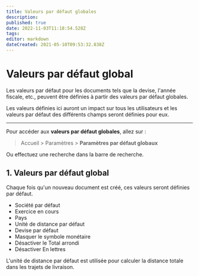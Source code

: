 ```yaml
---
title: Valeurs par défaut globales
description: 
published: true
date: 2022-11-03T11:18:54.528Z
tags: 
editor: markdown
dateCreated: 2021-05-10T09:53:32.838Z
---
```


# Valeurs par défaut global

Les valeurs par défaut pour les documents tels que la devise, l'année fiscale, etc., peuvent être définies à partir des valeurs par défaut globales.

Les valeurs définies ici auront un impact sur tous les utilisateurs et les valeurs par défaut des différents champs seront définies pour eux.

---

Pour accéder aux **valeurs par défaut globales**, allez sur :

> Accueil > Paramètres > **Paramètres par défaut globaux**

Ou effectuez une recherche dans la barre de recherche.

## 1. Valeurs par défaut global

Chaque fois qu'un nouveau document est créé, ces valeurs seront définies par défaut.

- Société par défaut
- Exercice en cours
- Pays
- Unité de distance par défaut
- Devise par défaut
- Masquer le symbole monétaire
- Désactiver le Total arrondi
- Désactiver En lettres

L'unité de distance par défaut est utilisée pour calculer la distance totale dans les trajets de livraison.